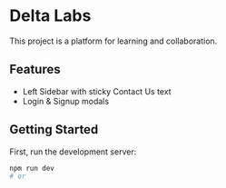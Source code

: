 # Delta Labs

This project is a platform for learning and collaboration.

## Features
- Left Sidebar with sticky Contact Us text
- Login & Signup modals

## Getting Started

First, run the development server:

```bash
npm run dev
# or
